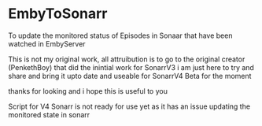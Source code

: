 # EmbyToSonarr
To update the monitored status of Episodes in Sonaar that have been watched in EmbyServer


This is not my original work, all attruibution is to go to the original creator (PenkethBoy) that did the inintial work for SonarrV3
i am just here to try and share and bring it upto date and useable for SonarrV4 Beta for the moment

thanks for looking and i hope this is useful to you

Script for V4 Sonarr is not ready for use yet as it has an issue updating the monitored state in sonarr

